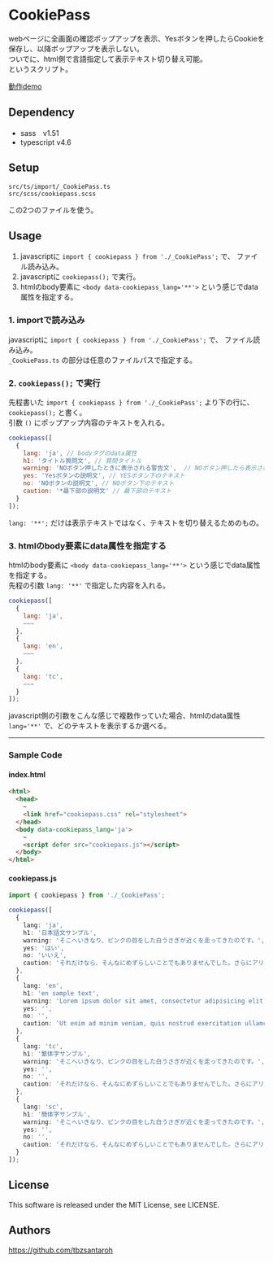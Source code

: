 # CookiePass

webページに全画面の確認ポップアップを表示、Yesボタンを押したらCookieを保存し、以降ポップアップを表示しない。  
ついでに、html側で言語指定して表示テキスト切り替え可能。  
というスクリプト。

[動作demo](https://tbzsantaroh.github.io/CookiePass/dist/)

## Dependency

- sass　v1.51
- typescript v4.6

## Setup

`src/ts/import/_CookiePass.ts`  
`src/scss/cookiepass.scss`

この2つのファイルを使う。  

## Usage

1. javascriptに `import { cookiepass } from './_CookiePass';` で、 ファイル読み込み。
1. javascriptに `cookiepass();` で実行。
1. htmlのbody要素に `<body data-cookiepass_lang='**'>` という感じでdata属性を指定する。

### 1. importで読み込み

javascriptに `import { cookiepass } from './_CookiePass';` で、 ファイル読み込み。  
`_CookiePass.ts` の部分は任意のファイルパスで指定する。  

### 2. `cookiepass();` で実行

先程書いた `import { cookiepass } from './_CookiePass';` より下の行に、 `cookiepass();` と書く。  
引数 `()` にポップアップ内容のテキストを入れる。

```javascript
cookiepass([
  {
    lang: 'ja', // bodyタグのdata属性
    h1: 'タイトル質問文', // 質問タイトル
    warning: 'NOボタン押したときに表示される警告文',  // NOボタン押したら表示されるテキスト
    yes: 'Yesボタンの説明文', // YESボタン下のテキスト
    no: 'NOボタンの説明文', // NOボタン下のテキスト
    caution: '*最下部の説明文' // 最下部のテキスト
  }
]);
```
  
`lang: '**';` だけは表示テキストではなく、テキストを切り替えるためのもの。  
<!-- html側で `<body data-cookiepass_lang='**'>` という感じで、表示するテキストを指定する。 -->

### 3. htmlのbody要素にdata属性を指定する

htmlのbody要素に `<body data-cookiepass_lang='**'>` という感じでdata属性を指定する。  
先程の引数 `lang: '**'` で指定した内容を入れる。  

```javascript
cookiepass([
  {
    lang: 'ja',
    ~~~
  },
  {
    lang: 'en',
    ~~~
  },
  {
    lang: 'tc',
    ~~~
  }
]);
```

javascript側の引数をこんな感じで複数作っていた場合、htmlのdata属性 `lang='**'` で、どのテキストを表示するか選べる。

---

### Sample Code

#### index.html

```html
<html>
  <head>
    ~
    <link href="cookiepass.css" rel="stylesheet">
  </head>
  <body data-cookiepass_lang='ja'>
    ~
    <script defer src="cookiepass.js"></script>
  </body>
</html>
```

#### cookiepass.js

```typescript
import { cookiepass } from './_CookiePass';

cookiepass([
  {
    lang: 'ja',
    h1: '日本語文サンプル',
    warning: 'そこへいきなり、ピンクの目をした白うさぎが近くを走ってきたのです。',
    yes: 'はい',
    no: 'いいえ',
    caution: 'それだけなら、そんなにめずらしいことでもありませんでした。さらにアリスとしては、そのうさぎが「どうしよう！どうしよう！ちこくしちゃうぞ！」とつぶやくのを聞いたときも、それがそんなにへんてこだとは思いませんでした'
  },
  {
    lang: 'en',
    h1: 'en sample text',
    warning: 'Lorem ipsum dolor sit amet, consectetur adipisicing elit, sed do eiusmod tempor incididunt ut labore et dolore magna aliqua. ',
    yes: '',
    no: '',
    caution: 'Ut enim ad minim veniam, quis nostrud exercitation ullamco laboris nisi ut aliquip ex ea commodo consequat.'
  },
  {
    lang: 'tc',
    h1: '繁体字サンプル',
    warning: 'そこへいきなり、ピンクの目をした白うさぎが近くを走ってきたのです。',
    yes: '',
    no: '',
    caution: 'それだけなら、そんなにめずらしいことでもありませんでした。さらにアリスとしては、そのうさぎが「どうしよう！どうしよう！ちこくしちゃうぞ！」とつぶやくのを聞いたときも、それがそんなにへんてこだとは思いませんでした'
  },
  {
    lang: 'sc',
    h1: '簡体字サンプル',
    warning: 'そこへいきなり、ピンクの目をした白うさぎが近くを走ってきたのです。',
    yes: '',
    no: '',
    caution: 'それだけなら、そんなにめずらしいことでもありませんでした。さらにアリスとしては、そのうさぎが「どうしよう！どうしよう！ちこくしちゃうぞ！」とつぶやくのを聞いたときも、それがそんなにへんてこだとは思いませんでした'
  }
]);
```

## License

This software is released under the MIT License, see LICENSE.

## Authors

<https://github.com/tbzsantaroh>
